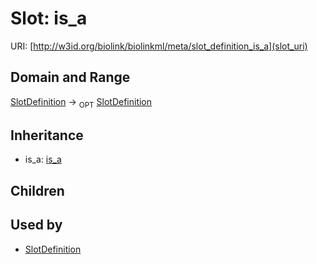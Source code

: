 # Slot: is_a




URI: [http://w3id.org/biolink/biolinkml/meta/slot_definition_is_a](slot_uri)
## Domain and Range

[SlotDefinition](SlotDefinition.md) ->  <sub>OPT</sub> [SlotDefinition](SlotDefinition.md)
## Inheritance

 *  is_a: [is_a](is_a.md)
## Children

## Used by

 * [SlotDefinition](SlotDefinition.md)
